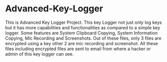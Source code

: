 # Advanced-Key-Logger
This is Advanced Key Logger Project. This key Logger not just only log keys but it has more capabilities and functionalities as compared to a simple key logger. Some features are System Clipboard Copying, System Information Copying, Mic Recording and Screenshots. Out of these files, only 3 files are encrypted using a key other 2 are mic recording and screenshot. All these files including encrypted files are sent to email from where a hacker or admin of this key logger can see.
